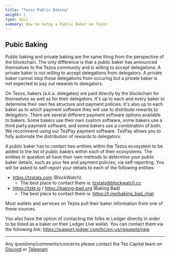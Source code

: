 ```yaml
---
title: "Tezos Public Baking"
weight: 1
type: docs
summary: How to Setup a Public Baker on Tezos
---
```


## Pubic Baking
Public baking and private baking are the same thing from the perspective of the blockchain. The only difference is that a public baker has announced themselves to the Tezos community and is willing to accept delegations. A private baker is not willing to accept delegations from delegators. A private baker cannot stop these delegations from occuring but a private baker is not expected to pay out rewards to delegators.

On Tezos, bakers (a.k.a. delegates) are paid directly by the blockchain for themselves as well as for their delegators. It's up to each and every baker to determine their own fee structure and payment policies. It's also up to each baker as to which payment software they will use to distribute rewards to delegators. There are several different payment software options available to bakers. Some bakers use their own custom software, some bakers use a third party payment software, and some bakers use a combination of both. We recommend using our TezPay payment software. TezPay allows you to fully automate the distribution of rewards to delegators.

A public baker has to contact two entities within the Tezos ecosystem to be added to the list of public bakers within each of their ecosystems. The entities in question all have their own methods to determine your public baker details, such as your fee and payment policies, via self-reporting. You will be asked to self-report your details to each of the following entities:
* https://tzstats.com (BlockWatch)
  * The best place to contact them is: tzstats@blockwatch.cc
* https://tzkt.io / https://baking-bad.org (Baking Bad)
  * The best place to contact them is: https://t.me/baking_bad_chat 

Most wallets and services on Tezos pull their baker information from one of these sources.

You also have the option of contacting the folks at Ledger directly in order to be listed as a baker on their Ledger Live wallet. You can contact them via the following link: https://support.ledger.com/hc/en-us/requests/new


---

Any questions/comments/concerns please contact the Tez.Capital team on
[Discord](https://discord.gg/cVGMA4MaNM) or [Telegram](https://t.me/tezcapital) 